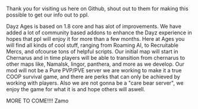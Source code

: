  
Thank you for visiting us here on Github, shout out to them for making this possible to get our info out to ppl.

Dayz Ages is based on 1.8 core and has alot of improvements. We have added a lot of community based addons to enhance 
the Dayz experience in hopes that ppl will enjoy it for more than a few months. Here at Ages you will find all kinds of cool stuff, ranging from Roaming AI, to Recruitable Mercs, and ofcourse tons of helpful scripts. Our initial map will start in Chernarus and in time players will be able to transition from chernarus to other maps like, Namalsk, lingor, panthera, and more as we develop. Our mod will not be a Pure PVP/PVE server we are working to make it a true COOP survival game, and there
are perks that can only be achieved by working with players. Also we are not gonna be a "care bear server", we enjoy the game for what it is and hope others will aswell. 

 MORE TO COME!!!!
 Zamo
